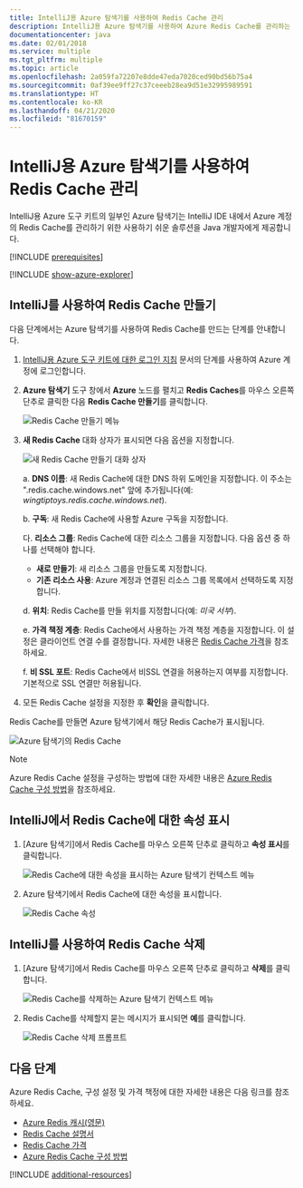 ```yaml
---
title: IntelliJ용 Azure 탐색기를 사용하여 Redis Cache 관리
description: IntelliJ용 Azure 탐색기를 사용하여 Azure Redis Cache를 관리하는 방법을 알아봅니다.
documentationcenter: java
ms.date: 02/01/2018
ms.service: multiple
ms.tgt_pltfrm: multiple
ms.topic: article
ms.openlocfilehash: 2a059fa72207e8dde47eda7020ced90bd56b75a4
ms.sourcegitcommit: 0af39ee9ff27c37ceeeb28ea9d51e32995989591
ms.translationtype: HT
ms.contentlocale: ko-KR
ms.lasthandoff: 04/21/2020
ms.locfileid: "81670159"
---
```

# <a name="managing-redis-caches-using-the-azure-explorer-for-intellij"></a>IntelliJ용 Azure 탐색기를 사용하여 Redis Cache 관리

IntelliJ용 Azure 도구 키트의 일부인 Azure 탐색기는 IntelliJ IDE 내에서 Azure 계정의 Redis Cache를 관리하기 위한 사용하기 쉬운 솔루션을 Java 개발자에게 제공합니다.

[!INCLUDE [prerequisites](includes/prerequisites.md)]

[!INCLUDE [show-azure-explorer](includes/show-azure-explorer.md)]

## <a name="create-a-redis-cache-by-using-intellij"></a>IntelliJ를 사용하여 Redis Cache 만들기

다음 단계에서는 Azure 탐색기를 사용하여 Redis Cache를 만드는 단계를 안내합니다.

1. [IntelliJ용 Azure 도구 키트에 대한 로그인 지침] 문서의 단계를 사용하여 Azure 계정에 로그인합니다.

1. **Azure 탐색기** 도구 창에서 **Azure** 노드를 펼치고 **Redis Caches**를 마우스 오른쪽 단추로 클릭한 다음 **Redis Cache 만들기**를 클릭합니다.

   ![Redis Cache 만들기 메뉴][CR01]

1. **새 Redis Cache** 대화 상자가 표시되면 다음 옵션을 지정합니다.

   ![새 Redis Cache 만들기 대화 상자][CR02]

   a. **DNS 이름**: 새 Redis Cache에 대한 DNS 하위 도메인을 지정합니다. 이 주소는 ".redis.cache.windows.net" 앞에 추가됩니다(예: *wingtiptoys.redis.cache.windows.net*).

   b. **구독**: 새 Redis Cache에 사용할 Azure 구독을 지정합니다.

   다. **리소스 그룹**: Redis Cache에 대한 리소스 그룹을 지정합니다. 다음 옵션 중 하나를 선택해야 합니다. 
      * **새로 만들기**: 새 리소스 그룹을 만들도록 지정합니다. 
      * **기존 리소스 사용**: Azure 계정과 연결된 리소스 그룹 목록에서 선택하도록 지정합니다. 

   d. **위치**: Redis Cache를 만들 위치를 지정합니다(예: *미국 서부*).

   e. **가격 책정 계층**: Redis Cache에서 사용하는 가격 책정 계층을 지정합니다. 이 설정은 클라이언트 연결 수를 결정합니다. 자세한 내용은 [Redis Cache 가격]을 참조하세요.

   f. **비 SSL 포트**: Redis Cache에서 비SSL 연결을 허용하는지 여부를 지정합니다. 기본적으로 SSL 연결만 허용됩니다.

1. 모든 Redis Cache 설정을 지정한 후 **확인**을 클릭합니다.

Redis Cache를 만들면 Azure 탐색기에서 해당 Redis Cache가 표시됩니다.

   ![Azure 탐색기의 Redis Cache][CR03]

> [!NOTE]
>
> Azure Redis Cache 설정을 구성하는 방법에 대한 자세한 내용은 [Azure Redis Cache 구성 방법]을 참조하세요.
>

## <a name="display-the-properties-for-your-redis-cache-in-intellij"></a>IntelliJ에서 Redis Cache에 대한 속성 표시

1. [Azure 탐색기]에서 Redis Cache를 마우스 오른쪽 단추로 클릭하고 **속성 표시**를 클릭합니다.

   ![Redis Cache에 대한 속성을 표시하는 Azure 탐색기 컨텍스트 메뉴][SP01]

1. Azure 탐색기에서 Redis Cache에 대한 속성을 표시합니다.

   ![Redis Cache 속성][SP02]

## <a name="delete-your-redis-cache-by-using-intellij"></a>IntelliJ를 사용하여 Redis Cache 삭제

1. [Azure 탐색기]에서 Redis Cache를 마우스 오른쪽 단추로 클릭하고 **삭제**를 클릭합니다.

   ![Redis Cache를 삭제하는 Azure 탐색기 컨텍스트 메뉴][DE01]

1. Redis Cache를 삭제할지 묻는 메시지가 표시되면 **예**를 클릭합니다.

   ![Redis Cache 삭제 프롬프트][DE02]

## <a name="next-steps"></a>다음 단계

Azure Redis Cache, 구성 설정 및 가격 책정에 대한 자세한 내용은 다음 링크를 참조하세요.

* [Azure Redis 캐시(영문)]
* [Redis Cache 설명서]
* [Redis Cache 가격]
* [Azure Redis Cache 구성 방법]

[!INCLUDE [additional-resources](includes/additional-resources.md)]

<!-- URL List -->

[Redis Cache 가격]: https://azure.microsoft.com/pricing/details/cache/
[Azure Redis 캐시(영문)]: https://azure.microsoft.com/services/cache/
[Redis Cache 설명서]: /azure/redis-cache
[Azure Redis Cache 구성 방법]: /azure/redis-cache/cache-configure
[IntelliJ용 Azure 도구 키트에 대한 로그인 지침]: ./sign-in-instructions.md

<!-- IMG List -->

[CR01]: media/managing-redis-caches-using-azure-explorer/CR01.png
[CR02]: media/managing-redis-caches-using-azure-explorer/CR02.png
[CR03]: media/managing-redis-caches-using-azure-explorer/CR03.png

[SP01]: media/managing-redis-caches-using-azure-explorer/SP01.png
[SP02]: media/managing-redis-caches-using-azure-explorer/SP02.png

[DE01]: media/managing-redis-caches-using-azure-explorer/DE01.png
[DE02]: media/managing-redis-caches-using-azure-explorer/DE02.png

